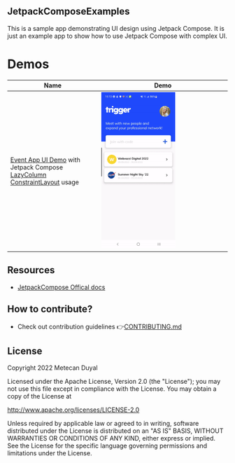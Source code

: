 
## JetpackComposeExamples

This is a sample app demonstrating UI design using Jetpack Compose. It is just an example app to show how to use Jetpack Compose with complex UI.

Demos
======================
Name  | Demo
--- | ---
[Event App UI Demo](https://github.com/mtcn/JetpackComposeExamples/tree/master/app/src/main/java/com/apps/jetpackcomposeexamples/example1) with<br>Jetpack Compose [LazyColumn](https://developer.android.com/jetpack/compose/lists#lazylistscope)<br/>[ConstraintLayout](https://developer.android.com/jetpack/compose/layouts/constraintlayout) usage | <img src="/demo/jetpackcomposeexamples_example1.gif" width="60%"> |

## Resources
  - [JetpackCompose Offical docs](https://developer.android.com/jetpack/compose)
  
## How to contribute?
* Check out contribution guidelines 👉[CONTRIBUTING.md]()


## License
Copyright 2022 Metecan Duyal

Licensed under the Apache License, Version 2.0 (the "License"); you may not use this file except in compliance with the License. You may obtain a copy of the License at

http://www.apache.org/licenses/LICENSE-2.0

Unless required by applicable law or agreed to in writing, software distributed under the License is distributed on an "AS IS" BASIS, WITHOUT WARRANTIES OR CONDITIONS OF ANY KIND, either express or implied. See the License for the specific language governing permissions and limitations under the License.
